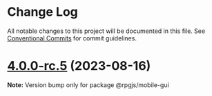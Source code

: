 # Change Log

All notable changes to this project will be documented in this file.
See [Conventional Commits](https://conventionalcommits.org) for commit guidelines.

# [4.0.0-rc.5](https://github.com/RSamaium/RPG-JS/compare/v4.0.0-rc.4...v4.0.0-rc.5) (2023-08-16)

**Note:** Version bump only for package @rpgjs/mobile-gui
